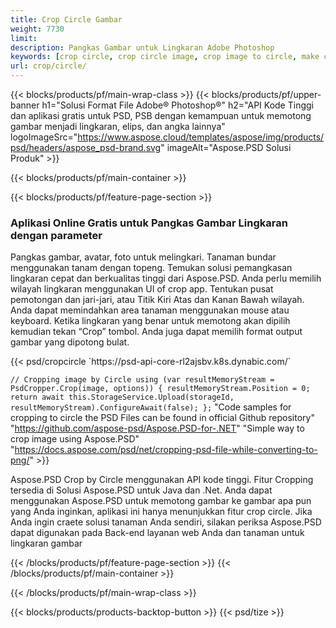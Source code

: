 ```yaml
---
title: Crop Circle Gambar
weight: 7730
limit: 
description: Pangkas Gambar untuk Lingkaran Adobe Photoshop
keywords: [crop circle, crop circle image, crop image to circle, make circle photo]
url: crop/circle/
---
```

{{< blocks/products/pf/main-wrap-class >}}
{{< blocks/products/pf/upper-banner h1="Solusi Format File Adobe® Photoshop®" h2="API Kode Tinggi dan aplikasi gratis untuk PSD, PSB dengan kemampuan untuk memotong gambar menjadi lingkaran, elips, dan angka lainnya" logoImageSrc="https://www.aspose.cloud/templates/aspose/img/products/psd/headers/aspose_psd-brand.svg" imageAlt="Aspose.PSD Solusi Produk" >}}

{{< blocks/products/pf/main-container >}}

{{< blocks/products/pf/feature-page-section >}}
<h3 class="headingpdleft">Aplikasi Online Gratis untuk Pangkas Gambar Lingkaran dengan parameter</h3>
<p>Pangkas gambar, avatar, foto untuk melingkari. Tanaman bundar menggunakan tanam dengan topeng. Temukan solusi pemangkasan lingkaran cepat dan berkualitas tinggi dari Aspose.PSD. Anda perlu memilih wilayah lingkaran menggunakan UI of crop app. Tentukan pusat pemotongan dan jari-jari, atau Titik Kiri Atas dan Kanan Bawah wilayah. Anda dapat memindahkan area tanaman menggunakan mouse atau keyboard. Ketika lingkaran yang benar untuk memotong akan dipilih kemudian tekan “Crop” tombol. Anda juga dapat memilih format output gambar yang dipotong bulat.</p>
{{< psd/cropcircle `https://psd-api-core-rl2ajsbv.k8s.dynabic.com/` 

`// Cropping image by Circle
using (var resultMemoryStream = PsdCropper.Crop(image, options))
{
	resultMemoryStream.Position = 0;
	return await this.StorageService.Upload(storageId, resultMemoryStream).ConfigureAwait(false);
};` 
"Code samples for cropping to circle the PSD Files can be found in official Github repository"  "https://github.com/aspose-psd/Aspose.PSD-for-.NET" 
"Simple way to crop image using Aspose.PSD" "https://docs.aspose.com/psd/net/cropping-psd-file-while-converting-to-png/" >}}
<p>Aspose.PSD Crop by Circle menggunakan API kode tinggi. Fitur Cropping tersedia di Solusi Aspose.PSD untuk Java dan .Net. Anda dapat menggunakan Aspose.PSD untuk memotong gambar ke gambar apa pun yang Anda inginkan, aplikasi ini hanya menunjukkan fitur crop circle. Jika Anda ingin craete solusi tanaman Anda sendiri, silakan periksa Aspose.PSD dapat digunakan pada Back-end layanan web Anda dan tanaman untuk lingkaran gambar</p>
<!--<ul>
<li><a href="psb">PSB Circle Crop</a></li>
<li><a href="ellipse">Ellipse crop App</a></li>
</ul>-->
{{< /blocks/products/pf/feature-page-section >}}
{{< /blocks/products/pf/main-container >}}


{{< /blocks/products/pf/main-wrap-class >}}

{{< blocks/products/products-backtop-button >}}
{{< psd/tize >}}
